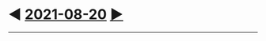 # ◀ [2021-08-20](../../2021.md#august) [▶](../../09/19/20210919.md)

<footer><link href=../../../style.css rel=stylesheet><hr></footer>
